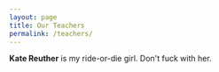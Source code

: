 ```yaml
---
layout: page
title: Our Teachers
permalink: /teachers/
---
```


**Kate Reuther** is my ride-or-die girl.  Don't fuck with her.